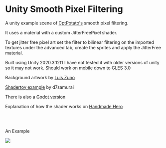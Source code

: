# Unity Smooth Pixel Filtering
 A unity example scene of [CptPotato's](https://github.com/CptPotato/GodotThings) smooth pixel filtering.
 
 It uses a material with a custom JitterFreePixel shader.
 
 To get jitter free pixel art set the filter to bilinear filtering on the imported textures under the advanced tab, create the sprites and apply the JitterFree material.
 
 Built using Unity 2020.3.12f1 I have not tested it with older versions of unity so it may not work. Should work on mobile down to GLES 3.0
 
 Background artwork by [Luis Zuno](https://opengameart.org/content/gothicvania-town)
 
[Shadertoy example](https://www.shadertoy.com/view/ltBGWc) by d7samurai

There is also a [Godot version](https://github.com/uheartbeast/jitter-free-pixelart-scaling)

Explanation of how the shader works on [Handmade Hero](https://youtu.be/Yu8k7a1hQuU?t=4133)
 
 <br>
 <br>
 
 An Example
 
 ![](https://media.giphy.com/media/PggcPKT0MYsHl8KjEu/giphy.gif)
